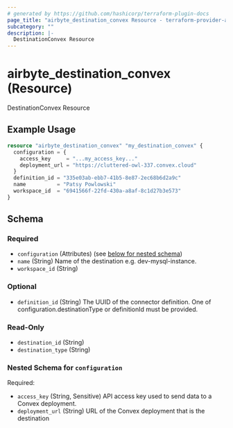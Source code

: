 ```yaml
---
# generated by https://github.com/hashicorp/terraform-plugin-docs
page_title: "airbyte_destination_convex Resource - terraform-provider-airbyte"
subcategory: ""
description: |-
  DestinationConvex Resource
---
```


# airbyte_destination_convex (Resource)

DestinationConvex Resource

## Example Usage

```terraform
resource "airbyte_destination_convex" "my_destination_convex" {
  configuration = {
    access_key     = "...my_access_key..."
    deployment_url = "https://cluttered-owl-337.convex.cloud"
  }
  definition_id = "335e03ab-ebb7-41b5-8e87-2ec68b6d2a9c"
  name          = "Patsy Powlowski"
  workspace_id  = "6941566f-22fd-430a-a8af-8c1d27b3e573"
}
```

<!-- schema generated by tfplugindocs -->
## Schema

### Required

- `configuration` (Attributes) (see [below for nested schema](#nestedatt--configuration))
- `name` (String) Name of the destination e.g. dev-mysql-instance.
- `workspace_id` (String)

### Optional

- `definition_id` (String) The UUID of the connector definition. One of configuration.destinationType or definitionId must be provided.

### Read-Only

- `destination_id` (String)
- `destination_type` (String)

<a id="nestedatt--configuration"></a>
### Nested Schema for `configuration`

Required:

- `access_key` (String, Sensitive) API access key used to send data to a Convex deployment.
- `deployment_url` (String) URL of the Convex deployment that is the destination


